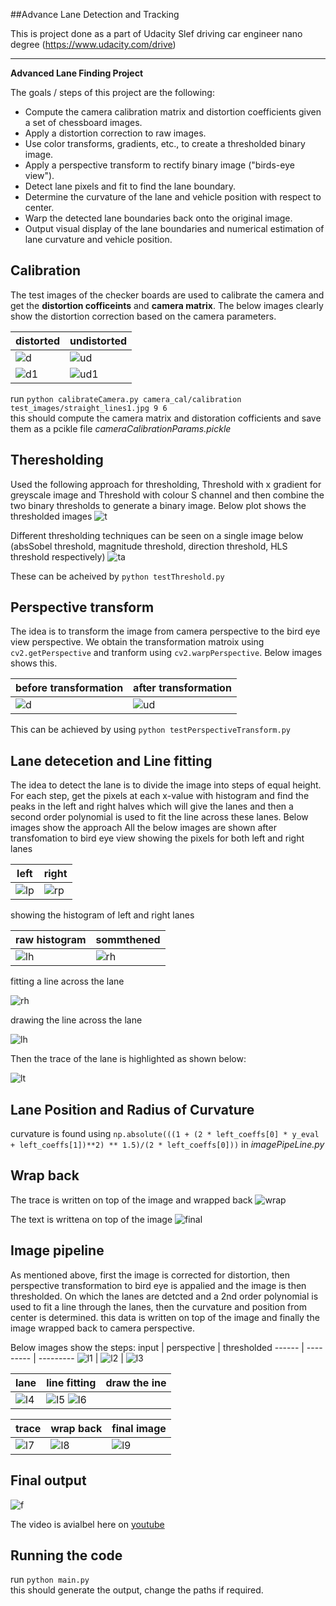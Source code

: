 ##Advance Lane Detection and Tracking

This is project done as a part of Udacity Slef driving car engineer nano degree (https://www.udacity.com/drive)

---

**Advanced Lane Finding Project**

The goals / steps of this project are the following:

* Compute the camera calibration matrix and distortion coefficients given a set of chessboard images.
* Apply a distortion correction to raw images.
* Use color transforms, gradients, etc., to create a thresholded binary image.
* Apply a perspective transform to rectify binary image ("birds-eye view").
* Detect lane pixels and fit to find the lane boundary.
* Determine the curvature of the lane and vehicle position with respect to center.
* Warp the detected lane boundaries back onto the original image.
* Output visual display of the lane boundaries and numerical estimation of lane curvature and vehicle position.

## Calibration
The test images of the checker boards are used to calibrate the camera and get the **distortion cofficeints** and **camera matrix**. The below images clearly show the distortion correction based on the camera parameters.

distorted                              |              undistorted                         
-------------------------------------- |---------------------------------------------------
![d](./camera_cal/calibration9.jpg)    | ![ud](./corrected_images/corrected_calibration9.png) 
![d1](./test_images/test5.jpg)         | ![ud1](./corrected_images/test51.png) 

run `python calibrateCamera.py camera_cal/calibration test_images/straight_lines1.jpg 9 6`         
this should compute the camera matrix and distoration cofficients and save them as a pcikle file
 *cameraCalibrationParams.pickle*
 
 ## Theresholding
 Used the following approach for thresholding, Threshold with x gradient for greyscale image and Threshold with colour S channel and then combine the two binary thresholds to generate a binary image.
Below plot shows the thresholded images
![t](./corrected_images/pipline/thresholded5.png)

Different thresholding techniques can be seen on a single image below (absSobel threshold, magnitude threshold, direction threshold, HLS threshold respectively)
![ta](./corrected_images/thresholded_subplot.png)

These can be acheived by `python testThreshold.py`     

## Perspective transform

The idea is to transform the image from camera perspective to the bird eye view perspective. We obtain the transformation matroix using `cv2.getPerspective` and tranform using `cv2.warpPerspective`.
Below images shows this.

before transformation                       |              after transformation 
------------------------------------------- |-------------------------------------------
![d](./corrected_images/pipline/input0.jpg) | ![ud](./corrected_images/pipline/perspective1.png) 

This can be achieved by using `python testPerspectiveTransform.py`    

## Lane detecetion and Line fitting

The idea to detect the lane is to divide the image into steps of equal height. For each step, get the pixels at each x-value with histogram and find the peaks in the left and right halves which will give the lanes and then a second order polynomial is used to fit the line across these lanes.
Below images show the approach
All the below images are shown after transfomation to bird eye view
showing the pixels for both left and right lanes

left   | right
------ | ------
![lp](./corrected_images/pipline/pixelsLeft.png) | ![rp](./corrected_images/pipline/pixelsright.png)

showing the histogram of left and right lanes

raw histogram   | sommthened
------ | ------
![lh](./corrected_images/pipline/rawHist.png) | ![rh](./corrected_images/pipline/smoothHist.png)

fitting a line across the lane

![rh](./corrected_images/pipline/poly7.png)

drawing the line across the lane

![lh](./corrected_images/pipline/polyfitLeft8.png)

Then the trace of the lane is highlighted as shown below:

![lt](./corrected_images/pipline/trace10.png)

## Lane Position and Radius of Curvature
curvature is found using `np.absolute(((1 + (2 * left_coeffs[0] * y_eval + left_coeffs[1])**2) ** 1.5)/(2 * left_coeffs[0]))` in *imagePipeLine.py*

## Wrap back
The trace is written on top of the image and wrapped back
![wrap](./corrected_images/pipline/wraptrace11.png)

The text is writtena on top of the image
![final](./corrected_images/imageAfterPipeLine.png)

## Image pipeline

As mentioned above, first the image is corrected for distortion, then perspective transformation to bird eye is appalied and the image is then thresholded. On which the lanes are detcted and a 2nd order polynomial is used to fit a line through the lanes, then the curvature and position from center is determined. this data is written on top of the image and finally the image wrapped back to camera perspective.

Below images show the steps:
input | perspective | thresholded
------ | --------- | ---------
![l1](./corrected_images/pipline/input0.png) | ![l2](./corrected_images/pipline/perspective1.png) | ![l3](./corrected_images/pipline/thresoldedHLSBinary4.png)

lane  | line fitting| draw the ine
-------| ------------ | -----------
![l4](./corrected_images/pipline/wrap6.png) | ![l5](./corrected_images/pipline/poly7.png) ![l6](./corrected_images/pipline/polyfitLeft8.png)

trace | wrap back | final image
------ | -------- | ----------
![l7](./corrected_images/pipline/trace10.png) | ![l8](./corrected_images/pipline/wraptrace11.png) | ![l9](./corrected_images/imageAfterPipeLine.png)

## Final output

![f](./corrected_images/imageAfterPipeLine.png)

The video is avialbel here on [youtube](https://www.youtube.com/watch?v=he3RUaivvJc&feature=youtu.be)

## Running the code
run `python main.py`      
this should generate the output, change the paths if required.

